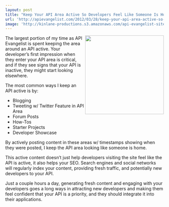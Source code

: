 ```yaml
---
layout: post
title: "Keep Your API Area Active So Developers Feel Like Someone Is Home"
url: 'http://apievangelist.com/2012/03/28/keep-your-api-area-active-so-developers-feel-like-someone-is-home/'
image: 'http://kinlane-productions.s3.amazonaws.com/api-evangelist-site/blog/KinLane-Twitter.png'
---
```


<img class="c1" src="http://kinlane-productions.s3.amazonaws.com/api-evangelist/KinLane-Twitter.png" alt="" width="250" align="right" />

The largest portion of my time as API Evangelist is spent keeping the area around an API active. Your developer’s first impression when they enter your API area is critical, and if they see signs that your API is inactive, they might start looking elsewhere.

The most common ways I keep an API active is by:

  * Blogging
  * Tweeting w/ Twitter Feature in API Area
  * Forum Posts
  * How-Tos
  * Starter Projects
  * Developer Showcase

By actively posting content in these areas w/ timestamps showing when they were posted, I keep the API area looking like someone is home.

This active content doesn’t just help developers visiting the site feel like the API is active, it also helps your SEO. Search engines and social networks will regularly index your content, providing fresh traffic, and potentially new developers to your API.

Just a couple hours a day, generating fresh content and engaging with your developers goes a long ways in attracting new developers and making them feel confident that your API is a priority, and they should integrate it into their applications.